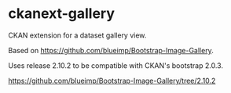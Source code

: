 ckanext-gallery
===============

CKAN extension for a dataset gallery view.

Based on https://github.com/blueimp/Bootstrap-Image-Gallery.

Uses release 2.10.2 to be compatible with CKAN's bootstrap 2.0.3.

https://github.com/blueimp/Bootstrap-Image-Gallery/tree/2.10.2

